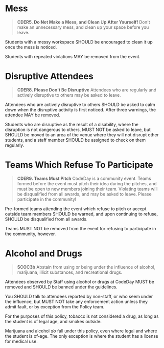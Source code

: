 # Mess

> **CDER5. Do Not Make a Mess, and Clean Up After Yourself!**
> Don't make an unnecessary mess, and clean up your space before you leave.

Students with a messy workspace SHOULD be encouraged to clean it up once the mess is noticed.

Students with repeated violations MAY be removed from the event.

# Disruptive Attendees

> **CDER8. Please Don't Be Disruptive**
> Attendees who are regularly and actively disruptive to others may be asked to leave.

Attendees who are actively disruptive to others SHOULD be asked to calm down when the disruptive activity is first noticed. After three warnings, the attendee MAY be removed.

Students who are disruptive as the result of a disability, where the disruption is not dangerous to others, MUST NOT be asked to leave, but SHOULD be moved to an area of the venue where they will not disrupt other students, and a staff member SHOULD be assigned to check on them regularly.

# Teams Which Refuse To Participate

> **CDER9. Teams Must Pitch**
> CodeDay is a community event. Teams formed before the event must pitch their idea during the pitches, and must be open to new members joining their team. Violating teams will be disqualified from all awards, and may be asked to leave. Please participate in the community!

Pre-formed teams attending the event which refuse to pitch or accept outside team members SHOULD be warned, and upon continuing to refuse, SHOULD be disqualified from all awards.

Teams MUST NOT be removed from the event for refusing to participate in the community, however.

# Alcohol and Drugs

> **SCOC3b**
> Abstain from using or being under the influence of alcohol, marijuana, illicit substances, and recreational drugs.

Attendees observed by Staff using alcohol or drugs at CodeDay MUST be removed and SHOULD be banned under the guidelines.

You SHOULD talk to attendees reported by non-staff, or who seem under the influence, but MUST NOT take any enforcement action unless they admit fault, or by exception from the Policy team.

For the purposes of this policy, tobacco is not considered a drug, as long as the student is of legal age, and smokes outside.

Marijuana and alcohol _do_ fall under this policy, even where legal and where the student is of-age. The only exception is where the student has a license for medical use.
